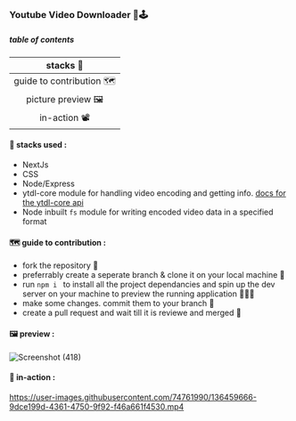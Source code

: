 ### Youtube Video Downloader 📸🕹

##### table of contents  
| stacks 🤖| 
| :---: | 
| guide to contribution 🗺 | 
| picture preview 🖼| 
| in-action 📽| 


#### 🤖 stacks used :
- NextJs
- CSS
- Node/Express
- ytdl-core module for handling video encoding and getting info. [docs for the ytdl-core api](https://npmdoc.github.io/node-npmdoc-ytdl-core/build/apidoc)
- Node inbuilt ``` fs ``` module for writing encoded video data in a specified format

#### 🗺 guide to contribution :
- fork the repository 🍴
- preferrably create a seperate branch & clone it on your local machine 🤖
- run ```npm i ``` to install all the project dependancies and spin up the dev server on your machine to preview the running application 🏃‍♂️💨
- make some changes. commit them to your branch 🦕
- create a pull request and wait till it is reviewe and merged 🎠

#### 🖼 preview : 
![Screenshot (418)](https://user-images.githubusercontent.com/74761990/136458647-437dd63e-7304-4690-9171-313877774279.png)

#### 🎥 in-action :
https://user-images.githubusercontent.com/74761990/136459666-9dce199d-4361-4750-9f92-f46a661f4530.mp4

